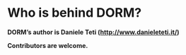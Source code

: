 # Who is behind DORM? #
**DORM’s author is Daniele Teti (http://www.danieleteti.it/)**

**Contributors are welcome.**

